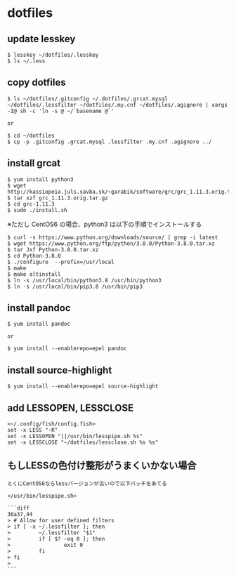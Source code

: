 # dotfiles

## update lesskey

    $ lesskey ~/dotfiles/.lesskey
    $ ls ~/.less

## copy dotfiles

    $ ls ~/dotfiles/.gitconfig ~/.dotfiles/.grcat.mysql ~/dotfiles/.lessfilter ~/dotfiles/.my.cnf ~/dotfiles/.agignore | xargs -I@ sh -c 'ln -s @ ~/`basename @`'

    or

    $ cd ~/dotfiles
    $ cp -p .gitconfig .grcat.mysql .lessfilter .my.cnf .agignore ../

## install grcat

    $ yum install python3
    $ wget http://kassiopeia.juls.savba.sk/~garabik/software/grc/grc_1.11.3.orig.tar.gz
    $ tar xzf grc_1.11.3.orig.tar.gz
    $ cd grc-1.11.3
    $ sudo ./install.sh

※ただし CentOS6 の場合、python3 は以下の手順でインストールする

    $ curl -s https://www.python.org/downloads/source/ | grep -i latest
    $ wget https://www.python.org/ftp/python/3.8.0/Python-3.8.0.tar.xz
    $ tar Jxf Python-3.8.0.tar.xz
    $ cd Python-3.8.0
    $ ./configure  --prefix=/usr/local
    $ make
    $ make altinstall
    $ ln -s /usr/local/bin/python3.8 /usr/bin/python3
    $ ln -s /usr/local/bin/pip3.8 /usr/bin/pip3


## install pandoc

    $ yum install pandoc

    or

    $ yum install --enablerepo=epel pandoc

## install source-highlight

    $ yum install --enablerepo=epel source-highlight

## add LESSOPEN, LESSCLOSE

    <~/.config/fish/config.fish>
    set -x LESS "-R"
    set -x LESSOPEN "||/usr/bin/lesspipe.sh %s"
    set -x LESSCLOSE "~/dotfiles/lessclose.sh %s %s"

## もしLESSの色付け整形がうまくいかない場合

    とくにCentOS6ならlessバージョンが古いので以下パッチをあてる

    </usr/bin/lesspipe.sh>

    ```diff
    36a37,44
    > # Allow for user defined filters
    > if [ -x ~/.lessfilter ]; then
    >         ~/.lessfilter "$1"
    >         if [ $? -eq 0 ]; then
    >                 exit 0
    >         fi
    > fi
    >
    ```


